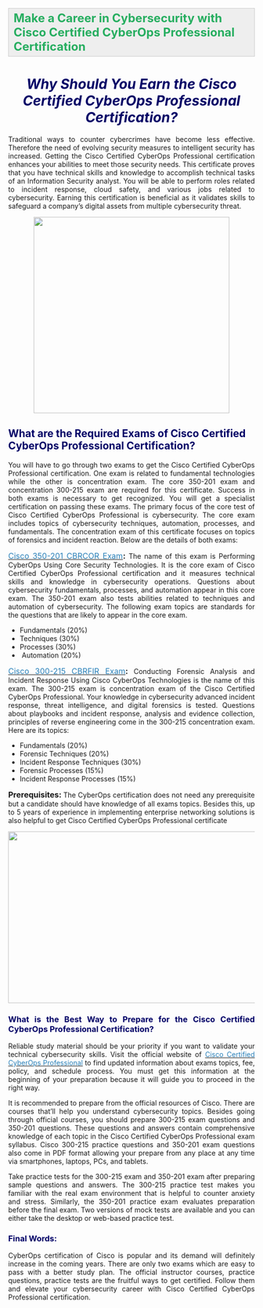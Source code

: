 <div style="background:#eeeeee;border:1px solid #cccccc;padding:5px 10px;"><span style="color:#27ae60;"><strong><span style="font-size:24px;">Make a Career in Cybersecurity with Cisco Certified CyberOps Professional Certification</span></strong></span></div>

<h1 style="color: brown; text-align: center;"><em><span style="color:#000066;"><strong>Why Should You Earn the Cisco Certified CyberOps Professional Certification?</strong></span></em></h1>

<p style="text-align: justify;">Traditional ways to counter cybercrimes have become less effective. Therefore the need of evolving security measures to intelligent security has increased. Getting the Cisco Certified CyberOps Professional certification enhances your abilities to meet those security needs. This certificate proves that you have technical skills and knowledge to accomplish technical tasks of an Information Security analyst. You will be able to perform roles related to incident response, cloud safety, and various jobs related to cybersecurity. Earning this certification is beneficial as it validates skills to safeguard a company&rsquo;s digital assets from multiple cybersecurity threat.</p>

<p style="text-align: center;"><a href="https://www.braindumpsstore.com/cisco/cisco-certified-cyberops-professional-pdf-dumps"><img alt="" src="https://i.imgur.com/NeTB50j.png" style="width: 400px; height: 400px;" /></a></p>

<h2 style="color: brown;"><span style="color:#000066;"><strong>What are the Required Exams of Cisco Certified CyberOps Professional Certification?</strong></span></h2>

<p style="text-align: justify;">You will have to go through two exams to get the Cisco Certified CyberOps Professional certification. One exam is related to fundamental technologies while the other is concentration exam. The core 350-201 exam and concentration 300-215 exam are required for this certificate. Success in both exams is necessary to get recognized. You will get a specialist certification on passing these exams. The primary focus of the core test of Cisco Certified CyberOps Professional is cybersecurity. The core exam includes topics of cybersecurity techniques, automation, processes, and fundamentals. The concentration exam of this certificate focuses on topics of forensics and incident reaction. Below are the details of both exams:</p>

<p style="text-align: justify;"><a href="https://www.braindumpsstore.com/cisco/350-201-dumps-pdf"><span style="color:#2980b9;"><span style="font-size:16px;">Cisco 350-201 CBRCOR Exam</span></span></a><strong><span style="font-size:16px;">:</span></strong> The name of this exam is Performing CyberOps Using Core Security Technologies. It is the core exam of Cisco Certified CyberOps Professional certification and it measures technical skills and knowledge in cybersecurity operations. Questions about cybersecurity fundamentals, processes, and automation appear in this core exam. The 350-201 exam also tests abilities related to techniques and automation of cybersecurity. The following exam topics are standards for the questions that are likely to appear in the core exam.</p>

<ul>
	<li style="text-align: justify;">Fundamentals (20%)</li>
	<li style="text-align: justify;">Techniques (30%)</li>
	<li style="text-align: justify;">Processes (30%)</li>
	<li style="text-align: justify;">&nbsp;Automation (20%)</li>
</ul>

<p style="text-align: justify;"><span style="font-size:16px;"><a href="https://www.braindumpsstore.com/cisco/300-215-dumps-pdf"><span style="color:#2980b9;">Cisco 300-215&nbsp;CBRFIR Exam</span></a><strong>:</strong></span> Conducting Forensic Analysis and Incident Response Using Cisco CyberOps Technologies is the name of this exam. The 300-215 exam is concentration exam of the Cisco Certified CyberOps Professional. Your knowledge in cybersecurity advanced incident response, threat intelligence, and digital forensics is tested. Questions about playbooks and incident response, analysis and evidence collection, principles of reverse engineering come in the 300-215 concentration exam. Here are its topics:</p>

<ul>
	<li style="text-align: justify;">Fundamentals (20%)</li>
	<li style="text-align: justify;">Forensic Techniques (20%)</li>
	<li style="text-align: justify;">Incident Response Techniques (30%)</li>
	<li style="text-align: justify;">Forensic Processes (15%)</li>
	<li style="text-align: justify;">Incident Response Processes (15%)</li>
</ul>

<p style="text-align: justify;"><strong><span style="font-size:16px;">Prerequisites:</span> </strong>The CyberOps certification does not need any prerequisite but a candidate should have knowledge of all exams topics. Besides this, up to 5 years of experience in implementing enterprise networking solutions is also helpful to get Cisco Certified CyberOps Professional certificate</p>

<p style="text-align: center;"><a href="https://www.braindumpsstore.com/cisco/cisco-certified-cyberops-professional-pdf-dumps"><img alt="" src="https://i.imgur.com/evhhGGc.jpg" style="width: 700px; height: 350px;" /></a></p>

<h3 style="color: brown; text-align: justify;"><span style="color:#000066;"><strong>What is the Best Way to Prepare for the Cisco Certified CyberOps Professional Certification?</strong></span></h3>

<p style="text-align: justify;">Reliable study material should be your priority if you want to validate your technical cybersecurity skills. Visit the official website of <a href="https://www.cisco.com/c/en/us/training-events/training-certifications/certifications/professional/cyberops-professional.html"><span style="color:#2980b9;">Cisco Certified CyberOps Professional</span></a> to find updated information about exams topics, fee, policy, and schedule process. You must get this information at the beginning of your preparation because it will guide you to proceed in the right way.</p>

<p style="text-align: justify;">It is recommended to prepare from the official resources of Cisco. There are courses that&rsquo;ll help you understand cybersecurity topics. Besides going through official courses, you should prepare 300-215 exam questions and 350-201 questions. These questions and answers contain comprehensive knowledge of each topic in the Cisco Certified CyberOps Professional exam syllabus. Cisco 300-215 practice questions and 350-201 exam questions also come in PDF format allowing your prepare from any place at any time via smartphones, laptops, PCs, and tablets.</p>

<p style="text-align: justify;">Take practice tests for the 300-215 exam and 350-201 exam after preparing sample questions and answers. The 300-215 practice test makes you familiar with the real exam environment that is helpful to counter anxiety and stress. Similarly, the 350-201 practice exam evaluates preparation before the final exam. Two versions of mock tests are available and you can either take the desktop or web-based practice test.</p>

<h3 style="color: brown; text-align: justify;"><span style="color:#000066;"><strong>Final Words:</strong></span></h3>

<p style="text-align: justify;">CyberOps certification of Cisco is popular and its demand will definitely increase in the coming years. There are only two exams which are easy to pass with a better study plan. The official instructor courses, practice questions, practice tests are the fruitful ways to get certified. Follow them and elevate your cybersecurity career with Cisco Certified CyberOps Professional certification.</p>
